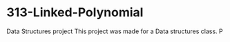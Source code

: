 # 313-Linked-Polynomial
Data Structures project
This project was made for a Data structures class. 
P
